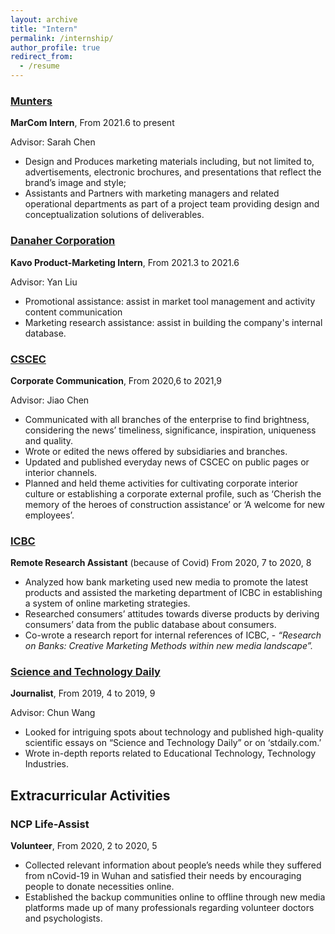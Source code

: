 ```yaml
---
layout: archive
title: "Intern"
permalink: /internship/
author_profile: true
redirect_from:
  - /resume
---
```


### [Munters](https://www.munters.com/) 

**MarCom Intern**, From 2021.6 to present

Advisor: Sarah Chen

- Design and Produces marketing materials including, but not limited to, advertisements, electronic brochures, and presentations that reflect the brand’s image and style; 
- Assistants and Partners with marketing managers and related operational departments as part of a project team providing design and conceptualization solutions of deliverables. 

### [Danaher Corporation](https://www.danaher.com/)

**Kavo Product-Marketing Intern**, From 2021.3 to 2021.6

Advisor: Yan Liu

- Promotional assistance: assist in market tool management and activity content communication 
- Marketing research assistance: assist in building the company's internal database. 

### [CSCEC](https://en.wikipedia.org/wiki/China_State_Construction_Engineering)

**Corporate Communication**, From 2020,6 to 2021,9

Advisor: Jiao Chen

- Communicated with all branches of the enterprise to find brightness, considering the news’ timeliness, significance, inspiration, uniqueness and quality. 
- Wrote or edited the news offered by subsidiaries and branches. 
- Updated and published everyday news of CSCEC on public pages or interior channels. 
- Planned and held theme activities for cultivating corporate interior culture or establishing a corporate external profile, such as ‘Cherish the memory of the heroes of construction assistance’ or ‘A welcome for new employees’. 

### [ICBC ](https://www.icbc.com.cn/ICBC/en/default.htm)

**Remote Research Assistant** (because of Covid)  From 2020, 7 to 2020, 8

- Analyzed how bank marketing used new media to promote the latest products and assisted the marketing department of ICBC in establishing a system of online marketing strategies. 
- Researched consumers’ attitudes towards diverse products by deriving consumers’ data from the public database about consumers. 
- Co-wrote a research report for internal references of ICBC, - *“Research on Banks: Creative Marketing Methods within new media landscape”.* 

### [Science and Technology Daily](https://en.wikipedia.org/wiki/Science_and_Technology_Daily)

**Journalist**, From 2019, 4 to 2019, 9

 Advisor: Chun Wang

- Looked for intriguing spots about technology and published high-quality scientific essays on “Science and Technology Daily” or on ‘stdaily.com.’
- Wrote in-depth reports related to Educational Technology, Technology Industries. 

## Extracurricular Activities 

###  NCP Life-Assist 

**Volunteer**, From 2020, 2 to 2020, 5

- Collected relevant information about people’s needs while they suffered from nCovid-19 in Wuhan and satisfied their needs by encouraging people to donate necessities online. 
- Established the backup communities online to offline through new media platforms made up of many professionals regarding volunteer doctors and psychologists. 
